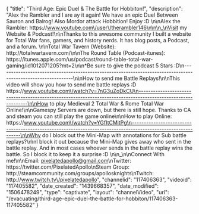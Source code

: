 {
    "title": "Third Age: Epic Duel & The Battle for Hobbiton!",
    "description": "Alex the Rambler and I are ay it again!  We have an epic Duel Between Sauron and Balrog!  Also Mordor attack Hobbition!  Enjoy :D \n\nAlex the Rambler: https:\/\/www.youtube.com\/user\/therambler146\n\n\n_\nVisit my Website & Podcast!\n\nThanks to this awesome community I built a website for Total War fans, gamers, and history nerds.  It has blog posts, a Podcast, and a forum.  \n\nTotal War Tavern (Website): http:\/\/totalwartavern.com\/\n\nThe Round Table (Podcast-itunes): https:\/\/itunes.apple.com\/us\/podcast\/round-table-total-war-gaming\/id1012071205?mt=2\n\n*Be sure to give the podcast 5 Stars :D\n-------------------------------------------------------------------------------------------------------------\n\nHow to send me Battle Replays!\n\nThis video will show you how to send me battle replays :D https:\/\/www.youtube.com\/watch?v=7nG3uZoDkCU\n-------------------------------------------------------------------------------------------------------------\n\nHow to play Medieval 2 Total War & Rome Total War Online!\n\nGamespy Servers are down, but there is still hope.  Thanks to CA and steam you can still play the game online\n\nHow to play Online: https:\/\/www.youtube.com\/watch?v=YGfItCMitPg\n-------------------------------------------------------------------------------------------------------------\n\nWhy do I block out the Mini-Map with annotations for Sub battle replays?\n\nI block it out because the Mini-Map gives away who sent in the battle replay.  And in most cases whoever sends in the battle replay wins the battle.  So I block it to keep it a surprise :D  \n\n_\n\nConnect With me!\n\nEmail: pixelatedapollo@gmail.com\nTwitter: https:\/\/twitter.com\/PixelatedApollo\nSteam Group:  http:\/\/steamcommunity.com\/groups\/apollosknights\nTwitch: http:\/\/www.twitch.tv\/pixelatedapollo",
    "channelid": "117406363",
    "videoid": "117405582",
    "date_created": "1439668357",
    "date_modified": "1506478249",
    "type": "captivate",
    "layout": "channelVideo",
    "url": "\/evacuating\/third-age-epic-duel-the-battle-for-hobbiton\/117406363-117405582"
}